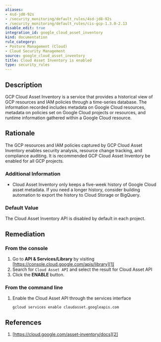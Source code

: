 ```yaml
---
aliases:
- 4sd-jd8-92s
- /security_monitoring/default_rules/4sd-jd8-92s
- /security_monitoring/default_rules/cis-gcp-1.3.0-2.13
disable_edit: true
integration_id: google_cloud_asset_inventory
kind: documentation
rule_category:
- Posture Management (Cloud)
- Cloud Security Management
source: google_cloud_asset_inventory
title: Cloud Asset Inventory is enabled
type: security_rules
---
```


## Description
GCP Cloud Asset Inventory is a service that provides a historical view of GCP resources and
IAM policies through a time-series database. The information recorded includes metadata
on Google Cloud resources, metadata on policies set on Google Cloud projects or resources,
and runtime information gathered within a Google Cloud resource.

## Rationale
The GCP resources and IAM policies captured by GCP Cloud Asset Inventory enables
security analysis, resource change tracking, and compliance auditing. It is recommended GCP Cloud Asset Inventory be enabled for all GCP projects.

### Additional Information
   - Cloud Asset Inventory only keeps a five-week history of Google Cloud asset metadata. If you need a longer history, consider building automation to export the history to Cloud Storage or BigQuery.

### Default Value
The Cloud Asset Inventory API is disabled by default in each project.

## Remediation

### From the console

1. Go to **API & Services/Library** by visiting [https://console.cloud.google.com/apis/library][1]
2. Search for `Cloud Asset API` and select the result for Cloud Asset API
3. Click the **ENABLE** button.

### From the command line

1. Enable the Cloud Asset API through the services interface
   ```
   gcloud services enable cloudasset.googleapis.com
   ```

## References
1. [https://cloud.google.com/asset-inventory/docs][2]

[1]: https://cloud.google.com/asset-inventory/docs
[2]: https://console.cloud.google.com/apis/library
